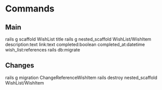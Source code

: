 # Commands

## Main

rails g scaffold WishList title
rails g nested_scaffold WishList/WishItem description:text link:text completed:boolean completed_at:datetime wish_list:references
rails db:migrate


## Changes
rails g migration ChangeReferenceWishItem
rails destroy nested_scaffold WishList/WishItem